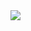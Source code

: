 <!-- ## Hi there 👋 -->

<a href="https://github.com/andrewparr/andrewparr">
  <img align="center" src="https://github-readme-stats.vercel.app/api/top-langs/?username=andrewparr&title_color=000000&text_color=000000" />
</a>


<!--
**andrewparr/andrewparr** is a ✨ _special_ ✨ repository because its `README.md` (this file) appears on your GitHub profile.

Here are some ideas to get you started:

- 🔭 I’m currently working on ...
- 🌱 I’m currently learning ...
- 👯 I’m looking to collaborate on ...
- 🤔 I’m looking for help with ...
- 💬 Ask me about ...
- 📫 How to reach me: ...
- 😄 Pronouns: ...
- ⚡ Fun fact: ...
-->
